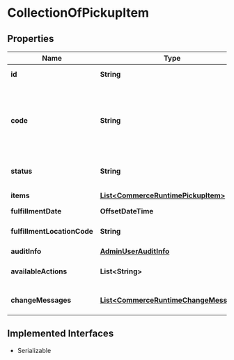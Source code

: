 

# CollectionOfPickupItem


## Properties

| Name | Type | Description | Notes |
|------------ | ------------- | ------------- | -------------|
|**id** | **String** | ID of the fulfillment unit. |  [optional] |
|**code** | **String** | A human-readable identifier for this fulfillment unit.  If not set on create, will be autogenerated as a string of the form      {fulfillmentUnitType} #{next available int} |  [optional] |
|**status** | **String** | Status of the fulfillment unit  See FulfillmentStatusConst |  [optional] |
|**items** | [**List&lt;CommerceRuntimePickupItem&gt;**](CommerceRuntimePickupItem.md) | List of items in the fulfillment unit |  [optional] |
|**fulfillmentDate** | **OffsetDateTime** | Date of the pickup |  [optional] |
|**fulfillmentLocationCode** | **String** | Location code from which to obtain this item |  [optional] |
|**auditInfo** | [**AdminUserAuditInfo**](AdminUserAuditInfo.md) |  |  [optional] |
|**availableActions** | **List&lt;String&gt;** | Actions that can be taken on this fulfillment unit |  [optional] |
|**changeMessages** | [**List&lt;CommerceRuntimeChangeMessage&gt;**](CommerceRuntimeChangeMessage.md) | Change messages related to the fulfillment unit. |  [optional] |


## Implemented Interfaces

* Serializable



